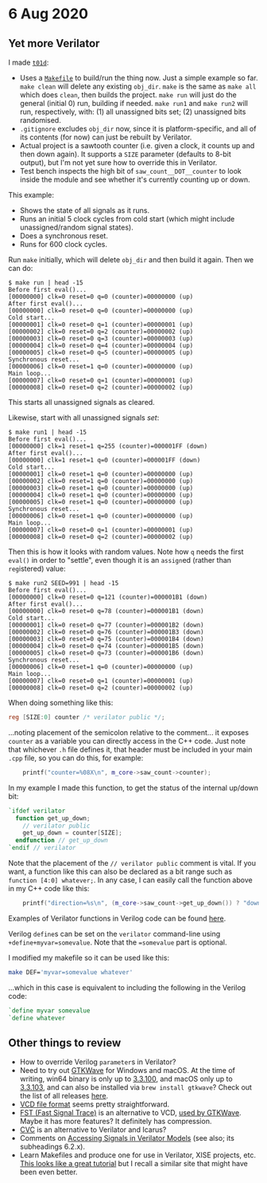 # 6 Aug 2020

## Yet more Verilator

I made [`t01d`](https://github.com/algofoogle/sandpit/tree/master/fpga/verilator/test01/t01d):
*   Uses a [`Makefile`](https://github.com/algofoogle/sandpit/blob/master/fpga/verilator/test01/t01d/Makefile) to build/run the thing now. Just a simple example so far. `make clean` will delete any existing `obj_dir`. `make` is the same as `make all` which does `clean`, then builds the project. `make run` will just do the general (initial 0) run, building if needed. `make run1` and `make run2` will run, respectively, with: (1) all unassigned bits set; (2) unassigned bits randomised.
*   `.gitignore` excludes `obj_dir` now, since it is platform-specific, and all of its contents (for now) can just be rebuilt by Verilator.
*   Actual project is a sawtooth counter (i.e. given a clock, it counts up and then down again). It supports a `SIZE` parameter (defaults to 8-bit output), but I'm not yet sure how to override this in Verilator.
*   Test bench inspects the high bit of `saw_count__DOT__counter` to look inside the module and see whether it's currently counting up or down.

This example:
*   Shows the state of all signals as it runs.
*   Runs an initial 5 clock cycles from cold start (which might include unassigned/random signal states).
*   Does a synchronous reset.
*   Runs for 600 clock cycles.

Run `make` initially, which will delete `obj_dir` and then build it again. Then we can do:

```
$ make run | head -15
Before first eval()...
[00000000] clk=0 reset=0 q=0 (counter)=00000000 (up)
After first eval()...
[00000000] clk=0 reset=0 q=0 (counter)=00000000 (up)
Cold start...
[00000001] clk=0 reset=0 q=1 (counter)=00000001 (up)
[00000002] clk=0 reset=0 q=2 (counter)=00000002 (up)
[00000003] clk=0 reset=0 q=3 (counter)=00000003 (up)
[00000004] clk=0 reset=0 q=4 (counter)=00000004 (up)
[00000005] clk=0 reset=0 q=5 (counter)=00000005 (up)
Synchronous reset...
[00000006] clk=0 reset=1 q=0 (counter)=00000000 (up)
Main loop...
[00000007] clk=0 reset=0 q=1 (counter)=00000001 (up)
[00000008] clk=0 reset=0 q=2 (counter)=00000002 (up)
```

This starts all unassigned signals as cleared.

Likewise, start with all unassigned signals *set*:

```
$ make run1 | head -15
Before first eval()...
[00000000] clk=1 reset=1 q=255 (counter)=000001FF (down)
After first eval()...
[00000000] clk=1 reset=1 q=0 (counter)=000001FF (down)
Cold start...
[00000001] clk=0 reset=1 q=0 (counter)=00000000 (up)
[00000002] clk=0 reset=1 q=0 (counter)=00000000 (up)
[00000003] clk=0 reset=1 q=0 (counter)=00000000 (up)
[00000004] clk=0 reset=1 q=0 (counter)=00000000 (up)
[00000005] clk=0 reset=1 q=0 (counter)=00000000 (up)
Synchronous reset...
[00000006] clk=0 reset=1 q=0 (counter)=00000000 (up)
Main loop...
[00000007] clk=0 reset=0 q=1 (counter)=00000001 (up)
[00000008] clk=0 reset=0 q=2 (counter)=00000002 (up)
```

Then this is how it looks with random values. Note how `q` needs the first `eval()` in order to "settle", even though it is an `assign`ed (rather than `reg`istered) value:

```
$ make run2 SEED=991 | head -15
Before first eval()...
[00000000] clk=0 reset=0 q=121 (counter)=000001B1 (down)
After first eval()...
[00000000] clk=0 reset=0 q=78 (counter)=000001B1 (down)
Cold start...
[00000001] clk=0 reset=0 q=77 (counter)=000001B2 (down)
[00000002] clk=0 reset=0 q=76 (counter)=000001B3 (down)
[00000003] clk=0 reset=0 q=75 (counter)=000001B4 (down)
[00000004] clk=0 reset=0 q=74 (counter)=000001B5 (down)
[00000005] clk=0 reset=0 q=73 (counter)=000001B6 (down)
Synchronous reset...
[00000006] clk=0 reset=1 q=0 (counter)=00000000 (up)
Main loop...
[00000007] clk=0 reset=0 q=1 (counter)=00000001 (up)
[00000008] clk=0 reset=0 q=2 (counter)=00000002 (up)
```

When doing something like this:

```verilog
reg [SIZE:0] counter /* verilator public */;
```

...noting placement of the semicolon relative to the comment... it exposes `counter` as a variable you can directly access in the C++ code. Just note that whichever `.h` file defines it, that header must be included in your main `.cpp` file, so you can do this, for example:

```cpp
    printf("counter=%08X\n", m_core->saw_count->counter);
```

In my example I made this function, to get the status of the internal up/down bit:

```verilog
`ifdef verilator
  function get_up_down;
    // verilator public
    get_up_down = counter[SIZE];
  endfunction // get_up_down
`endif // verilator
```

Note that the placement of the `// verilator public` comment is vital. If you want, a function like this can also be declared as a bit range such as `function [4:0] whatever;`. In any case, I can easily call the function above in my C++ code like this:

```cpp
    printf("direction=%s\n", (m_core->saw_count->get_up_down()) ? "down" : "up");
```

Examples of Verilator functions in Verilog code can be found [here](https://gitlab.lrz.de/ga78cez/optimsoc-sources/blob/a469f23a1b4744554efae0eadc7c69543412b08b/src/rtl/sram/verilog/sram_sp_impl_plain.v).

Verilog `define`s can be set on the `verilator` command-line using `+define+myvar=somevalue`. Note that the `=somevalue` part is optional.

I modified my makefile so it can be used like this:

```bash
make DEF='myvar=somevalue whatever'
```

...which in this case is equivalent to including the following in the Verilog code:

```verilog
`define myvar somevalue
`define whatever
```

## Other things to review

*   How to override Verilog `parameter`s in Verilator?
*   Need to try out [GTKWave](http://gtkwave.sourceforge.net/) for Windows and macOS. At the time of writing, win64 binary is only up to [3.3.100](https://sourceforge.net/projects/gtkwave/files/gtkwave-3.3.100-bin-win64/), and macOS only up to [3.3.103](https://sourceforge.net/projects/gtkwave/files/gtkwave-3.3.103-osx-app/), and can also be installed via `brew install gtkwave`? Check out the list of all releases [here](https://sourceforge.net/projects/gtkwave/files/).
*   [VCD file format](https://en.wikipedia.org/wiki/Value_change_dump) seems pretty straightforward.
*   [FST (Fast Signal Trace)](http://gtkwave.sourceforge.net/gtkwave.pdf#page=135&zoom=100,132,72) is an alternative to VCD, [used by GTKWave](https://www.veripool.org/projects/verilator/wiki/Manual-verilator#How-do-I-generate-FST-waveforms-traces-in-C). Maybe it has more features? It definitely has compression.
*   [CVC](http://www.tachyon-da.com/what-is-cvc/) is an alternative to Verilator and Icarus?
*   Comments on [Accessing Signals in Verilator Models](https://www.embecosm.com/appnotes/ean6/html/ch06s02.html) (see also; its subheadings 6.2.x).
*   Learn Makefiles and produce one for use in Verilator, XISE projects, etc. [This looks like a great tutorial](https://makefiletutorial.com/) but I recall a similar site that might have been even better.

